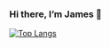 ### Hi there, I’m James 👋
[![Top Langs](https://github-readme-stats.vercel.app/api/top-langs/?username=JamesMorais&layout=compact)](https://github.com/JamesMorais/github-readme-stats)
